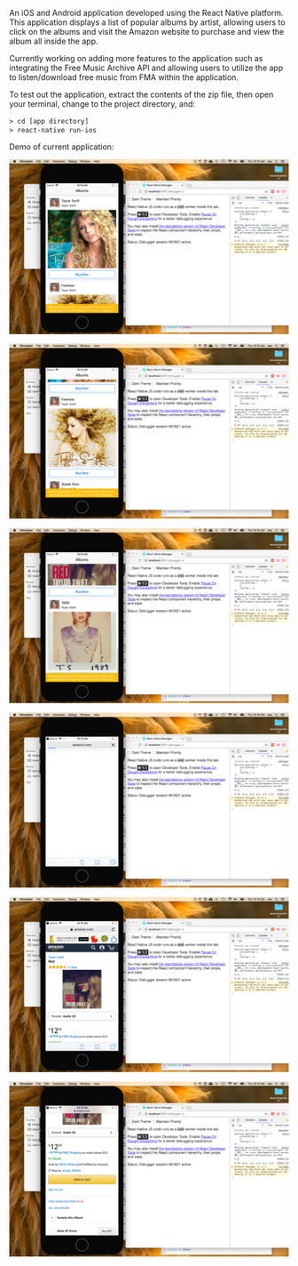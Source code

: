 An iOS and Android application developed using the React Native platform. 
This application displays a list of popular albums by artist, allowing users to click on 
the albums and visit the Amazon website to purchase and view the album all inside the app.

Currently working on adding more features to the application such as 
integrating the Free Music Archive API and 
allowing users to utilize the app to listen/download free music from FMA within the application.

To test out the application, extract the contents of the zip file, then open your terminal, change to the project directory, and:

```
> cd [app directory]
> react-native run-ios
```

Demo of current application: 

![Alt text](demo1.png?raw=true "Title")

![Alt text](demo2.png?raw=true "Title")

![Alt text](demo3.png?raw=true "Title")

![Alt text](demo4.png?raw=true "Title")

![Alt text](demo5.png?raw=true "Title")

![Alt text](demo6.png?raw=true "Title")
